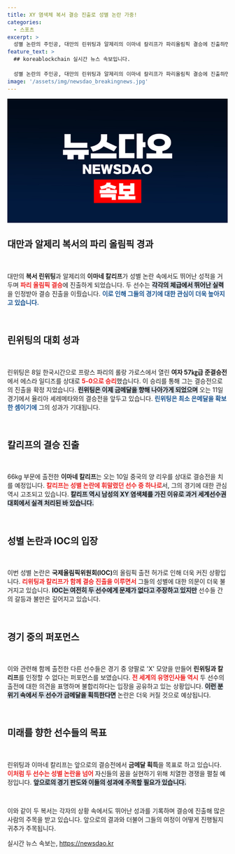 ```yaml
---
title: XY 염색체 복서 결승 진출로 성별 논란 가중!
categories:
  - 스포츠
excerpt: >
  성별 논란의 주인공, 대만의 린위팅과 알제리의 이마네 칼리프가 파리올림픽 결승에 진출하면서 긴장이 고조되고 있다. IOC의 허가에도 불구하고 선두 주자들의 출전 반대 퍼포먼스가 이어지며 갈등의 불씨는 여전. 금메달 획득 시, 논란은 더욱 심화될 전망!
feature_text: >
  ## koreablockchain 실시간 뉴스 속보입니다.

  성별 논란의 주인공, 대만의 린위팅과 알제리의 이마네 칼리프가 파리올림픽 결승에 진출하면서 긴장이 고조되고 있다. IOC의 허가에도 불구하고 선두 주자들의 출전 반대 퍼포먼스가 이어지며 갈등의 불씨는 여전. 금메달 획득 시, 논란은 더욱 심화될 전망!
image: '/assets/img/newsdao_breakingnews.jpg'
---
```


<p><img src="/assets/img/newsdao_breakingnews.jpg" alt="koreablockchain 속보" /></p>

<h2 data-ke-size="size26">대만과 알제리 복서의 파리 올림픽 경과</h2>

<p data-ke-size="size16">&nbsp;</p>

<p>대만의 <b>복서 린위팅</b>과 알제리의 <b>이마네 칼리프</b>가 성별 논란 속에서도 뛰어난 성적을 거두며 <b><span style="color: #ee2323;">파리 올림픽 결승</span></b>에 진출하게 되었습니다. 두 선수는 <b><span style="background-color: #21538527;">각각의 체급에서 뛰어난 실력</span></b>을 인정받아 결승 진출을 이뤘습니다. <b><span style="color: #1a5490;">이로 인해 그들의 경기에 대한 관심이 더욱 높아지고 있습니다.</span></b></p></p>

<p data-ke-size="size16">&nbsp;</p>

<h2 data-ke-size="size26">린위팅의 대회 성과</h2>

<p data-ke-size="size16">&nbsp;</p>

<p>린위팅은 8일 한국시간으로 프랑스 파리의 롤랑 가로스에서 열린 <b>여자 57㎏급 준결승전</b>에서 에스라 일디즈를 상대로 <b><span style="color: #ee2323;">5-0으로 승리</span></b>했습니다. 이 승리를 통해 그는 결승전으로의 진출을 확정 지었습니다. <b><span style="background-color: #21538527;">린위팅은 이제 금메달을 향해 나아가게 되었으며</span></b> 오는 11일 경기에서 율리아 셰레메타와의 결승전을 앞두고 있습니다. <b><span style="color: #1a5490;">린위팅은 최소 은메달을 확보한 셈이기에</span></b> 그의 성과가 기대됩니다.</p>

<p data-ke-size="size16">&nbsp;</p>

<h2 data-ke-size="size26">칼리프의 결승 진출</h2>

<p data-ke-size="size16">&nbsp;</p>

<p>66kg 부문에 출전한 <b>이마네 칼리프</b>는 오는 10일 중국의 양 리우를 상대로 결승전을 치를 예정입니다. <b><span style="color: #ee2323;">칼리프는 성별 논란에 휘말렸던 선수 중 하나로</span></b>서, 그의 경기에 대한 관심 역시 고조되고 있습니다. <b><span style="background-color: #21538527;">칼리프 역시 남성의 XY 염색체를 가진 이유로 과거 세계선수권대회에서 실격 처리된 바 있습니다.</span></b></p>

<p data-ke-size="size16">&nbsp;</p>

<h2 data-ke-size="size26">성별 논란과 IOC의 입장</h2>

<p data-ke-size="size16">&nbsp;</p>

<p>이번 성별 논란은 <b>국제올림픽위원회(IOC)</b>의 올림픽 출전 허가로 인해 더욱 커진 상황입니다. <b><span style="color: #ee2323;">리위팅과 칼리프가 함께 결승 진출을 이루면서</span></b> 그들의 성별에 대한 의문이 더욱 불거지고 있습니다. <b><span style="background-color: #21538527;">IOC는 여전히 두 선수에게 문제가 없다고 주장하고 있지만</span></b> 선수들 간의 갈등과 불만은 깊어지고 있습니다. </p>

<p data-ke-size="size16">&nbsp;</p>

<h2 data-ke-size="size26">경기 중의 퍼포먼스</h2>

<p data-ke-size="size16">&nbsp;</p>

<p>이와 관련해 함께 출전한 다른 선수들은 경기 중 양팔로 'X' 모양을 만들어 <b>린위팅과 칼리프</b>를 인정할 수 없다는 퍼포먼스를 보였습니다. <b><span style="color: #ee2323;">전 세계의 유명인사들 역시</span></b> 두 선수의 출전에 대한 의견을 표명하며 불합리하다는 입장을 공유하고 있는 상황입니다. <b><span style="background-color: #21538527;">이런 분위기 속에서 두 선수가 금메달을 획득한다면</span></b> 논란은 더욱 커질 것으로 예상됩니다.</p>

<p data-ke-size="size16">&nbsp;</p>

<h2 data-ke-size="size26">미래를 향한 선수들의 목표</h2>

<p data-ke-size="size16">&nbsp;</p>

<p>린위팅과 이마네 칼리프는 앞으로의 결승전에서 <b>금메달 획득</b>을 목표로 하고 있습니다. <b><span style="color: #ee2323;">이처럼 두 선수는 성별 논란을 넘어</span></b> 자신들의 꿈을 실현하기 위해 치열한 경쟁을 펼칠 예정입니다. <b><span style="background-color: #21538527;">앞으로의 경기 판도와 이들의 성과에 주목할 필요가 있습니다.</span></b></p>

<p data-ke-size="size16">&nbsp;</p>

<p>이와 같이 두 복서는 각자의 상황 속에서도 뛰어난 성과를 기록하며 결승에 진출해 많은 사람의 주목을 받고 있습니다. 앞으로의 결과와 더불어 그들의 여정이 어떻게 진행될지 귀추가 주목됩니다.</p>
실시간 뉴스 속보는, <a href="https://newsdao.kr" rel="dofollow">https://newsdao.kr</a>


